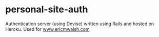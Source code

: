 # personal-site-auth
Authentication server (using Devise) written using Rails and hosted on Heroku.
Used for www.ericmwalsh.com
